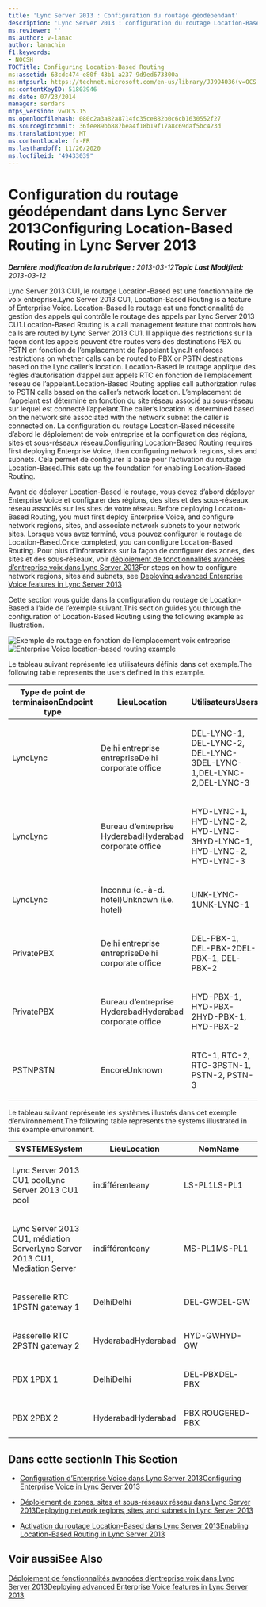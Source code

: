 ```yaml
---
title: 'Lync Server 2013 : Configuration du routage géodépendant'
description: 'Lync Server 2013 : configuration du routage Location-Based.'
ms.reviewer: ''
ms.author: v-lanac
author: lanachin
f1.keywords:
- NOCSH
TOCTitle: Configuring Location-Based Routing
ms:assetid: 63cdc474-e80f-43b1-a237-9d9ed673300a
ms:mtpsurl: https://technet.microsoft.com/en-us/library/JJ994036(v=OCS.15)
ms:contentKeyID: 51803946
ms.date: 07/23/2014
manager: serdars
mtps_version: v=OCS.15
ms.openlocfilehash: 080c2a3a82a8714fc35ce882b0c6cb1630552f27
ms.sourcegitcommit: 36fee89bb887bea4f18b19f17a8c69daf5bc423d
ms.translationtype: MT
ms.contentlocale: fr-FR
ms.lasthandoff: 11/26/2020
ms.locfileid: "49433039"
---
```

# <a name="configuring-location-based-routing-in-lync-server-2013"></a><span data-ttu-id="4527f-103">Configuration du routage géodépendant dans Lync Server 2013</span><span class="sxs-lookup"><span data-stu-id="4527f-103">Configuring Location-Based Routing in Lync Server 2013</span></span>

<div data-xmlns="http://www.w3.org/1999/xhtml">

<div class="topic" data-xmlns="http://www.w3.org/1999/xhtml" data-msxsl="urn:schemas-microsoft-com:xslt" data-cs="https://msdn.microsoft.com/">

<div data-asp="https://msdn2.microsoft.com/asp">



</div>

<div id="mainSection">

<div id="mainBody"><span data-ttu-id="4527f-104">

<span> </span></span><span class="sxs-lookup"><span data-stu-id="4527f-104">

<span> </span></span></span>

<span data-ttu-id="4527f-105">_**Dernière modification de la rubrique :** 2013-03-12_</span><span class="sxs-lookup"><span data-stu-id="4527f-105">_**Topic Last Modified:** 2013-03-12_</span></span>

<span data-ttu-id="4527f-106">Lync Server 2013 CU1, le routage Location-Based est une fonctionnalité de voix entreprise.</span><span class="sxs-lookup"><span data-stu-id="4527f-106">Lync Server 2013 CU1, Location-Based Routing is a feature of Enterprise Voice.</span></span> <span data-ttu-id="4527f-107">Location-Based le routage est une fonctionnalité de gestion des appels qui contrôle le routage des appels par Lync Server 2013 CU1.</span><span class="sxs-lookup"><span data-stu-id="4527f-107">Location-Based Routing is a call management feature that controls how calls are routed by Lync Server 2013 CU1.</span></span> <span data-ttu-id="4527f-108">Il applique des restrictions sur la façon dont les appels peuvent être routés vers des destinations PBX ou PSTN en fonction de l’emplacement de l’appelant Lync.</span><span class="sxs-lookup"><span data-stu-id="4527f-108">It enforces restrictions on whether calls can be routed to PBX or PSTN destinations based on the Lync caller’s location.</span></span> <span data-ttu-id="4527f-109">Location-Based le routage applique des règles d’autorisation d’appel aux appels RTC en fonction de l’emplacement réseau de l’appelant.</span><span class="sxs-lookup"><span data-stu-id="4527f-109">Location-Based Routing applies call authorization rules to PSTN calls based on the caller’s network location.</span></span> <span data-ttu-id="4527f-110">L’emplacement de l’appelant est déterminé en fonction du site réseau associé au sous-réseau sur lequel est connecté l’appelant.</span><span class="sxs-lookup"><span data-stu-id="4527f-110">The caller’s location is determined based on the network site associated with the network subnet the caller is connected on.</span></span> <span data-ttu-id="4527f-111">La configuration du routage Location-Based nécessite d’abord le déploiement de voix entreprise et la configuration des régions, sites et sous-réseaux réseau.</span><span class="sxs-lookup"><span data-stu-id="4527f-111">Configuring Location-Based Routing requires first deploying Enterprise Voice, then configuring network regions, sites and subnets.</span></span> <span data-ttu-id="4527f-112">Cela permet de configurer la base pour l’activation du routage Location-Based.</span><span class="sxs-lookup"><span data-stu-id="4527f-112">This sets up the foundation for enabling Location-Based Routing.</span></span>

<span data-ttu-id="4527f-113">Avant de déployer Location-Based le routage, vous devez d’abord déployer Enterprise Voice et configurer des régions, des sites et des sous-réseaux réseau associés sur les sites de votre réseau.</span><span class="sxs-lookup"><span data-stu-id="4527f-113">Before deploying Location-Based Routing, you must first deploy Enterprise Voice, and configure network regions, sites, and associate network subnets to your network sites.</span></span> <span data-ttu-id="4527f-114">Lorsque vous avez terminé, vous pouvez configurer le routage de Location-Based.</span><span class="sxs-lookup"><span data-stu-id="4527f-114">Once completed, you can configure Location-Based Routing.</span></span> <span data-ttu-id="4527f-115">Pour plus d’informations sur la façon de configurer des zones, des sites et des sous-réseaux, voir [déploiement de fonctionnalités avancées d’entreprise voix dans Lync Server 2013](lync-server-2013-deploying-advanced-enterprise-voice-features.md)</span><span class="sxs-lookup"><span data-stu-id="4527f-115">For steps on how to configure network regions, sites and subnets, see [Deploying advanced Enterprise Voice features in Lync Server 2013](lync-server-2013-deploying-advanced-enterprise-voice-features.md)</span></span>

<span data-ttu-id="4527f-116">Cette section vous guide dans la configuration du routage de Location-Based à l’aide de l’exemple suivant.</span><span class="sxs-lookup"><span data-stu-id="4527f-116">This section guides you through the configuration of Location-Based Routing using the following example as illustration.</span></span>

<span data-ttu-id="4527f-117">![Exemple de routage en fonction de l’emplacement voix entreprise](images/JJ994036.b6ef5afc-36ac-406f-8ec2-a87532b20612(OCS.15).png "Exemple de routage en fonction de l’emplacement voix entreprise")</span><span class="sxs-lookup"><span data-stu-id="4527f-117">![Enterprise Voice location-based routing example](images/JJ994036.b6ef5afc-36ac-406f-8ec2-a87532b20612(OCS.15).png "Enterprise Voice location-based routing example")</span></span>

  
<span data-ttu-id="4527f-118">Le tableau suivant représente les utilisateurs définis dans cet exemple.</span><span class="sxs-lookup"><span data-stu-id="4527f-118">The following table represents the users defined in this example.</span></span>


<table>
<colgroup>
<col style="width: 33%" />
<col style="width: 33%" />
<col style="width: 33%" />
</colgroup>
<thead>
<tr class="header">
<th><span data-ttu-id="4527f-119">Type de point de terminaison</span><span class="sxs-lookup"><span data-stu-id="4527f-119">Endpoint type</span></span></th>
<th><span data-ttu-id="4527f-120">Lieu</span><span class="sxs-lookup"><span data-stu-id="4527f-120">Location</span></span></th>
<th><span data-ttu-id="4527f-121">Utilisateurs</span><span class="sxs-lookup"><span data-stu-id="4527f-121">Users</span></span></th>
</tr>
</thead>
<tbody>
<tr class="odd">
<td><p><span data-ttu-id="4527f-122">Lync</span><span class="sxs-lookup"><span data-stu-id="4527f-122">Lync</span></span></p></td>
<td><p><span data-ttu-id="4527f-123">Delhi entreprise entreprise</span><span class="sxs-lookup"><span data-stu-id="4527f-123">Delhi corporate office</span></span></p></td>
<td><p><span data-ttu-id="4527f-124">DEL-LYNC-1, DEL-LYNC-2, DEL-LYNC-3</span><span class="sxs-lookup"><span data-stu-id="4527f-124">DEL-LYNC-1,DEL-LYNC-2,DEL-LYNC-3</span></span></p></td>
</tr>
<tr class="even">
<td><p><span data-ttu-id="4527f-125">Lync</span><span class="sxs-lookup"><span data-stu-id="4527f-125">Lync</span></span></p></td>
<td><p><span data-ttu-id="4527f-126">Bureau d’entreprise Hyderabad</span><span class="sxs-lookup"><span data-stu-id="4527f-126">Hyderabad corporate office</span></span></p></td>
<td><p><span data-ttu-id="4527f-127">HYD-LYNC-1, HYD-LYNC-2, HYD-LYNC-3</span><span class="sxs-lookup"><span data-stu-id="4527f-127">HYD-LYNC-1, HYD-LYNC-2, HYD-LYNC-3</span></span></p></td>
</tr>
<tr class="odd">
<td><p><span data-ttu-id="4527f-128">Lync</span><span class="sxs-lookup"><span data-stu-id="4527f-128">Lync</span></span></p></td>
<td><p><span data-ttu-id="4527f-129">Inconnu (c.-à-d. hôtel)</span><span class="sxs-lookup"><span data-stu-id="4527f-129">Unknown (i.e. hotel)</span></span></p></td>
<td><p><span data-ttu-id="4527f-130">UNK-LYNC-1</span><span class="sxs-lookup"><span data-stu-id="4527f-130">UNK-LYNC-1</span></span></p></td>
</tr>
<tr class="even">
<td><p><span data-ttu-id="4527f-131">Private</span><span class="sxs-lookup"><span data-stu-id="4527f-131">PBX</span></span></p></td>
<td><p><span data-ttu-id="4527f-132">Delhi entreprise entreprise</span><span class="sxs-lookup"><span data-stu-id="4527f-132">Delhi corporate office</span></span></p></td>
<td><p><span data-ttu-id="4527f-133">DEL-PBX-1, DEL-PBX-2</span><span class="sxs-lookup"><span data-stu-id="4527f-133">DEL-PBX-1, DEL-PBX-2</span></span></p></td>
</tr>
<tr class="odd">
<td><p><span data-ttu-id="4527f-134">Private</span><span class="sxs-lookup"><span data-stu-id="4527f-134">PBX</span></span></p></td>
<td><p><span data-ttu-id="4527f-135">Bureau d’entreprise Hyderabad</span><span class="sxs-lookup"><span data-stu-id="4527f-135">Hyderabad corporate office</span></span></p></td>
<td><p><span data-ttu-id="4527f-136">HYD-PBX-1, HYD-PBX-2</span><span class="sxs-lookup"><span data-stu-id="4527f-136">HYD-PBX-1, HYD-PBX-2</span></span></p></td>
</tr>
<tr class="even">
<td><p><span data-ttu-id="4527f-137">PSTN</span><span class="sxs-lookup"><span data-stu-id="4527f-137">PSTN</span></span></p></td>
<td><p><span data-ttu-id="4527f-138">Encore</span><span class="sxs-lookup"><span data-stu-id="4527f-138">Unknown</span></span></p></td>
<td><p><span data-ttu-id="4527f-139">RTC-1, RTC-2, RTC-3</span><span class="sxs-lookup"><span data-stu-id="4527f-139">PSTN-1, PSTN-2, PSTN-3</span></span></p></td>
</tr>
</tbody>
</table>

  

<span data-ttu-id="4527f-140">Le tableau suivant représente les systèmes illustrés dans cet exemple d’environnement.</span><span class="sxs-lookup"><span data-stu-id="4527f-140">The following table represents the systems illustrated in this example environment.</span></span>


<table>
<colgroup>
<col style="width: 33%" />
<col style="width: 33%" />
<col style="width: 33%" />
</colgroup>
<thead>
<tr class="header">
<th><span data-ttu-id="4527f-141">SYSTEME</span><span class="sxs-lookup"><span data-stu-id="4527f-141">System</span></span></th>
<th><span data-ttu-id="4527f-142">Lieu</span><span class="sxs-lookup"><span data-stu-id="4527f-142">Location</span></span></th>
<th><span data-ttu-id="4527f-143">Nom</span><span class="sxs-lookup"><span data-stu-id="4527f-143">Name</span></span></th>
</tr>
</thead>
<tbody>
<tr class="odd">
<td><p><span data-ttu-id="4527f-144">Lync Server 2013 CU1 pool</span><span class="sxs-lookup"><span data-stu-id="4527f-144">Lync Server 2013 CU1 pool</span></span></p></td>
<td><p><span data-ttu-id="4527f-145">indifférente</span><span class="sxs-lookup"><span data-stu-id="4527f-145">any</span></span></p></td>
<td><p><span data-ttu-id="4527f-146">LS-PL1</span><span class="sxs-lookup"><span data-stu-id="4527f-146">LS-PL1</span></span></p></td>
</tr>
<tr class="even">
<td><p><span data-ttu-id="4527f-147">Lync Server 2013 CU1, médiation Server</span><span class="sxs-lookup"><span data-stu-id="4527f-147">Lync Server 2013 CU1, Mediation Server</span></span></p></td>
<td><p><span data-ttu-id="4527f-148">indifférente</span><span class="sxs-lookup"><span data-stu-id="4527f-148">any</span></span></p></td>
<td><p><span data-ttu-id="4527f-149">MS-PL1</span><span class="sxs-lookup"><span data-stu-id="4527f-149">MS-PL1</span></span></p></td>
</tr>
<tr class="odd">
<td><p><span data-ttu-id="4527f-150">Passerelle RTC 1</span><span class="sxs-lookup"><span data-stu-id="4527f-150">PSTN gateway 1</span></span></p></td>
<td><p><span data-ttu-id="4527f-151">Delhi</span><span class="sxs-lookup"><span data-stu-id="4527f-151">Delhi</span></span></p></td>
<td><p><span data-ttu-id="4527f-152">DEL-GW</span><span class="sxs-lookup"><span data-stu-id="4527f-152">DEL-GW</span></span></p></td>
</tr>
<tr class="even">
<td><p><span data-ttu-id="4527f-153">Passerelle RTC 2</span><span class="sxs-lookup"><span data-stu-id="4527f-153">PSTN gateway 2</span></span></p></td>
<td><p><span data-ttu-id="4527f-154">Hyderabad</span><span class="sxs-lookup"><span data-stu-id="4527f-154">Hyderabad</span></span></p></td>
<td><p><span data-ttu-id="4527f-155">HYD-GW</span><span class="sxs-lookup"><span data-stu-id="4527f-155">HYD-GW</span></span></p></td>
</tr>
<tr class="odd">
<td><p><span data-ttu-id="4527f-156">PBX 1</span><span class="sxs-lookup"><span data-stu-id="4527f-156">PBX 1</span></span></p></td>
<td><p><span data-ttu-id="4527f-157">Delhi</span><span class="sxs-lookup"><span data-stu-id="4527f-157">Delhi</span></span></p></td>
<td><p><span data-ttu-id="4527f-158">DEL-PBX</span><span class="sxs-lookup"><span data-stu-id="4527f-158">DEL-PBX</span></span></p></td>
</tr>
<tr class="even">
<td><p><span data-ttu-id="4527f-159">PBX 2</span><span class="sxs-lookup"><span data-stu-id="4527f-159">PBX 2</span></span></p></td>
<td><p><span data-ttu-id="4527f-160">Hyderabad</span><span class="sxs-lookup"><span data-stu-id="4527f-160">Hyderabad</span></span></p></td>
<td><p><span data-ttu-id="4527f-161">PBX ROUGE</span><span class="sxs-lookup"><span data-stu-id="4527f-161">RED-PBX</span></span></p></td>
</tr>
</tbody>
</table>


<div>

## <a name="in-this-section"></a><span data-ttu-id="4527f-162">Dans cette section</span><span class="sxs-lookup"><span data-stu-id="4527f-162">In This Section</span></span>

  - [<span data-ttu-id="4527f-163">Configuration d’Enterprise Voice dans Lync Server 2013</span><span class="sxs-lookup"><span data-stu-id="4527f-163">Configuring Enterprise Voice in Lync Server 2013</span></span>](lync-server-2013-configuring-enterprise-voice.md)

  - [<span data-ttu-id="4527f-164">Déploiement de zones, sites et sous-réseaux réseau dans Lync Server 2013</span><span class="sxs-lookup"><span data-stu-id="4527f-164">Deploying network regions, sites, and subnets in Lync Server 2013</span></span>](lync-server-2013-deploying-network-regions-sites-and-subnets.md)

  - [<span data-ttu-id="4527f-165">Activation du routage Location-Based dans Lync Server 2013</span><span class="sxs-lookup"><span data-stu-id="4527f-165">Enabling Location-Based Routing in Lync Server 2013</span></span>](lync-server-2013-enabling-location-based-routing.md)

</div>

<div>

## <a name="see-also"></a><span data-ttu-id="4527f-166">Voir aussi</span><span class="sxs-lookup"><span data-stu-id="4527f-166">See Also</span></span>


[<span data-ttu-id="4527f-167">Déploiement de fonctionnalités avancées d’entreprise voix dans Lync Server 2013</span><span class="sxs-lookup"><span data-stu-id="4527f-167">Deploying advanced Enterprise Voice features in Lync Server 2013</span></span>](lync-server-2013-deploying-advanced-enterprise-voice-features.md)  
  

<span data-ttu-id="4527f-168"></div>

</div>

<span> </span>

</div>

</div>

</span><span class="sxs-lookup"><span data-stu-id="4527f-168"></div>

</div>

<span> </span>

</div>

</div>

</span></span></div>

